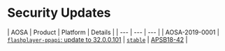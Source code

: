 <!-- TITLE: Security Updates for 2019 -->
<!-- SUBTITLE: AOSC OS Security Advisories and details -->

# Security Updates

| AOSA | Product | Platform | Details |
| --- | --- | --- |
| AOSA-2019-0001 | [`flashplayer-ppapi`: update to 32.0.0.101](https://github.com/AOSC-Dev/aosc-os-abbs/issues/1529) | [`stable`](https://github.com/AOSC-Dev/aosc-os-abbs/commit/95ded0e87c7921c736083681be91b4b785356617) | [APSB18-42](https://helpx.adobe.com/security/products/flash-player/apsb18-42.html) |